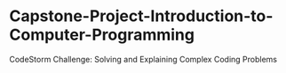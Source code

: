 # Capstone-Project-Introduction-to-Computer-Programming
CodeStorm Challenge: Solving and Explaining Complex Coding Problems
